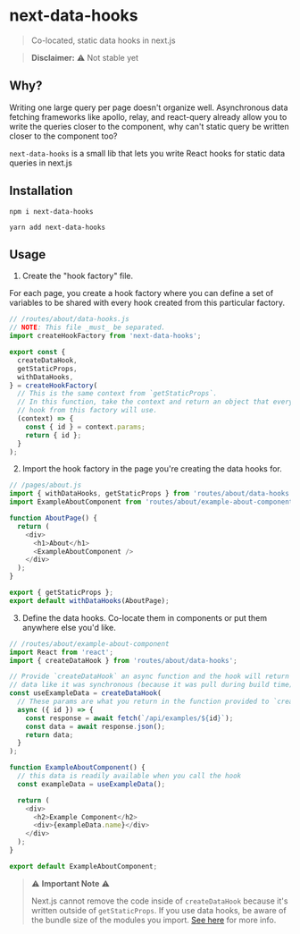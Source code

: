 # next-data-hooks

> Co-located, static data hooks in next.js

> **Disclaimer:** ⚠️ Not stable yet

## Why?

Writing one large query per page doesn't organize well. Asynchronous data fetching frameworks like apollo, relay, and react-query already allow you to write the queries closer to the component, why can't static query be written closer to the component too?

`next-data-hooks` is a small lib that lets you write React hooks for static data queries in next.js

## Installation

```
npm i next-data-hooks
```

```
yarn add next-data-hooks
```

## Usage

1. Create the "hook factory" file.

For each page, you create a hook factory where you can define a set of variables to be shared with every hook created from this particular factory.

```js
// /routes/about/data-hooks.js
// NOTE: This file _must_ be separated.
import createHookFactory from 'next-data-hooks';

export const {
  createDataHook,
  getStaticProps,
  withDataHooks,
} = createHookFactory(
  // This is the same context from `getStaticProps`.
  // In this function, take the context and return an object that every data
  // hook from this factory will use.
  (context) => {
    const { id } = context.params;
    return { id };
  }
);
```

2. Import the hook factory in the page you're creating the data hooks for.

```js
// /pages/about.js
import { withDataHooks, getStaticProps } from 'routes/about/data-hooks';
import ExampleAboutComponent from 'routes/about/example-about-component';

function AboutPage() {
  return (
    <div>
      <h1>About</h1>
      <ExampleAboutComponent />
    </div>
  );
}

export { getStaticProps };
export default withDataHooks(AboutPage);
```

3. Define the data hooks. Co-locate them in components or put them anywhere else you'd like.

```js
// /routes/about/example-about-component
import React from 'react';
import { createDataHook } from 'routes/about/data-hooks';

// Provide `createDataHook` an async function and the hook will return that
// data like it was synchronous (because it was pull during build time).
const useExampleData = createDataHook(
  // These params are what you return in the function provided to `createHookFactory`.
  async ({ id }) => {
    const response = await fetch(`/api/examples/${id}`);
    const data = await response.json();
    return data;
  }
);

function ExampleAboutComponent() {
  // this data is readily available when you call the hook
  const exampleData = useExampleData();

  return (
    <div>
      <h2>Example Component</h2>
      <div>{exampleData.name}</div>
    </div>
  );
}

export default ExampleAboutComponent;
```

> ⚠️ **Important Note** ⚠️
>
> Next.js cannot remove the code inside of `createDataHook` because it's written outside of `getStaticProps`. If you use data hooks, be aware of the bundle size of the modules you import. [See here](https://nextjs.org/docs/basic-features/data-fetching#write-server-side-code-directly) for more info.
